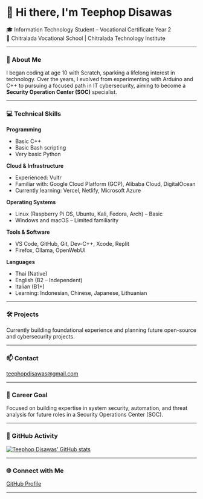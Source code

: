 # 👋 Hi there, I'm Teephop Disawas  

🎓 Information Technology Student – Vocational Certificate Year 2  
🏫 Chitralada Vocational School | Chitralada Technology Institute  

---

### 🌱 About Me  
I began coding at age 10 with Scratch, sparking a lifelong interest in technology. Over the years, I evolved from experimenting with Arduino and C++ to pursuing a focused path in IT cybersecurity, aiming to become a **Security Operation Center (SOC)** specialist.  

---

### 💻 Technical Skills  

**Programming**  
- Basic C++  
- Basic Bash scripting  
- Very basic Python  

**Cloud & Infrastructure**  
- Experienced: Vultr  
- Familiar with: Google Cloud Platform (GCP), Alibaba Cloud, DigitalOcean  
- Currently learning: Vercel, Netlify, Microsoft Azure  

**Operating Systems**  
- Linux (Raspberry Pi OS, Ubuntu, Kali, Fedora, Arch) – Basic  
- Windows and macOS – Limited familiarity  

**Tools & Software**  
- VS Code, GitHub, Git, Dev-C++, Xcode, Replit  
- Firefox, Ollama, OpenWebUI  

**Languages**  
- Thai (Native)  
- English (B2 – Independent)  
- Italian (B1+)  
- Learning: Indonesian, Chinese, Japanese, Lithuanian  

---

### 🛠️ Projects  
Currently building foundational experience and planning future open-source and cybersecurity projects.  

---

### 📫 Contact  
teephopdisawas@gmail.com  

---

### 🚀 Career Goal  
Focused on building expertise in system security, automation, and threat analysis for future roles in a Security Operations Center (SOC).  

---

### 🧠 GitHub Activity  
[![Teephop Disawas' GitHub stats](https://github-readme-stats.vercel.app/api?username=teephopdisawas&show_icons=true&theme=tokyonight)](https://github.com/teephopdisawas)

---

### 🌐 Connect with Me  
[GitHub Profile](https://github.com/teephopdisawas)

---
